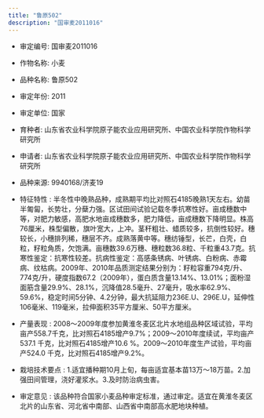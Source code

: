```yaml
---
title: "鲁原502"
description: "国审麦2011016"
---
```

* 审定编号:  国审麦2011016

*  作物名称:  小麦

*  品种名称:  鲁原502

*  审定年份:  2011

*  审定单位:  国家

* 育种者:  山东省农业科学院原子能农业应用研究所、中国农业科学院作物科学研究所

*  申请者:  山东省农业科学院原子能农业应用研究所、中国农业科学院作物科学研究所

*  品种来源:  9940168/济麦19

*  特征特性 : 
半冬性中晚熟品种，成熟期平均比对照石4185晚熟1天左右。幼苗半匍匐，长势壮，分蘖力强。区试田间试验记载冬季抗寒性好。亩成穗数中等，对肥力敏感，高肥水地亩成穗数多，肥力降低，亩成穗数下降明显。株高76厘米，株型偏散，旗叶宽大，上冲。茎秆粗壮、蜡质较多，抗倒性较好。穗较长，小穗排列稀，穗层不齐。成熟落黄中等。穗纺锤型，长芒，白壳，白粒，籽粒角质，欠饱满。亩穗数39.6万穗、穗粒数36.8粒、千粒重43.7克。抗寒性鉴定：抗寒性较差。抗病性鉴定：高感条锈病、叶锈病、白粉病、赤霉病、纹枯病。2009年、2010年品质测定结果分别为：籽粒容重794克/升、774克/升，硬度指数67.2（2009年），蛋白质含量13.14%、13.01%；面粉湿面筋含量29.9%、28.1%，沉降值28.5毫升、27毫升，吸水率62.9%、59.6%，稳定时间5分钟、4.2分钟，最大抗延阻力236E.U、296E.U，延伸性106毫米、119毫米，拉伸面积35平方厘米、50平方厘米。
 
*  产量表现 : 
2008～2009年度参加黄淮冬麦区北片水地组品种区域试验，平均亩产558.7千克，比对照石4185增产9.7%；2009～2010年度续试，平均亩产537.1 千克，比对照石4185增产10.6 %。2009～2010年度生产试验，平均亩产524.0 千克，比对照石4185增产9.2%。

*  栽培技术要点 : 
1.适宜播种期10月上旬，每亩适宜基本苗13万～18万苗。2.加强田间管理，浇好灌浆水。3.及时防治病虫害。

*  审定意见 : 
该品种符合国家小麦品种审定标准，通过审定。适宜在黄淮冬麦区北片的山东省、河北省中南部、山西省中南部高水肥地块种植。
